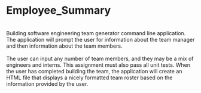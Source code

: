 # Employee_Summary
<br>
Building software engineering team generator command line application. The application will prompt the user for information about the team manager and then information about the team members. 
<br>
<br>
The user can input any number of team members, and they may be a mix of engineers and interns. This assignment must also pass all unit tests. When the user has completed building the team, the application will create an HTML file that displays a nicely formatted team roster based on the information provided by the user.
<br>
<br>
